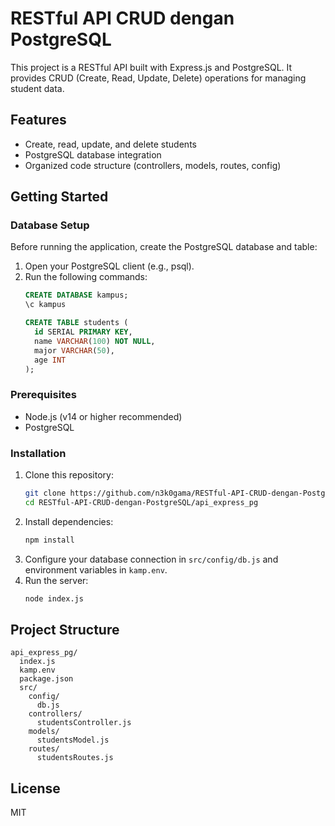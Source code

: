 # RESTful API CRUD dengan PostgreSQL

This project is a RESTful API built with Express.js and PostgreSQL. It provides CRUD (Create, Read, Update, Delete) operations for managing student data.

## Features
- Create, read, update, and delete students
- PostgreSQL database integration
- Organized code structure (controllers, models, routes, config)


## Getting Started

### Database Setup

Before running the application, create the PostgreSQL database and table:

1. Open your PostgreSQL client (e.g., psql).
2. Run the following commands:
   ```sql
   CREATE DATABASE kampus;
   \c kampus

   CREATE TABLE students (
     id SERIAL PRIMARY KEY,
     name VARCHAR(100) NOT NULL,
     major VARCHAR(50),
     age INT
   );
   ```


### Prerequisites
- Node.js (v14 or higher recommended)
- PostgreSQL

### Installation
1. Clone this repository:
   ```sh
   git clone https://github.com/n3k0gama/RESTful-API-CRUD-dengan-PostgreSQL.git
   cd RESTful-API-CRUD-dengan-PostgreSQL/api_express_pg
   ```
2. Install dependencies:
   ```sh
   npm install
   ```
3. Configure your database connection in `src/config/db.js` and environment variables in `kamp.env`.
4. Run the server:
   ```sh
   node index.js
   ```

## Project Structure
```
api_express_pg/
  index.js
  kamp.env
  package.json
  src/
    config/
      db.js
    controllers/
      studentsController.js
    models/
      studentsModel.js
    routes/
      studentsRoutes.js
```

## License
MIT
